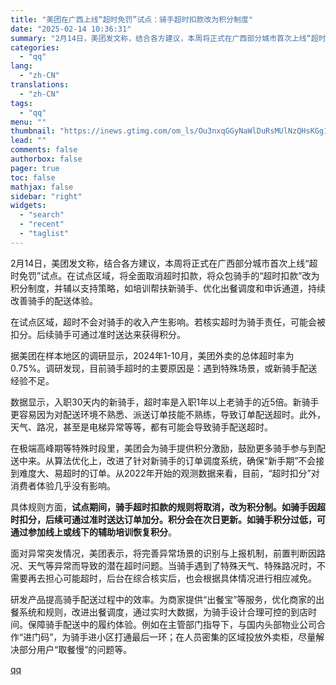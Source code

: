 ```yaml
---
title: "美团在广西上线“超时免罚”试点：骑手超时扣款改为积分制度"
date: "2025-02-14 10:36:31"
summary: "2月14日，美团发文称，结合各方建议，本周将正式在广西部分城市首次上线“超时免罚”试点。在试点区域，..."
categories:
  - "qq"
lang:
  - "zh-CN"
translations:
  - "zh-CN"
tags:
  - "qq"
menu: ""
thumbnail: "https://inews.gtimg.com/om_ls/Ou3nxqGGyNaWlDuRsMUlNzQHsKGg1F5KYnP_DifbiY_AsAA_640360/0"
lead: ""
comments: false
authorbox: false
pager: true
toc: false
mathjax: false
sidebar: "right"
widgets:
  - "search"
  - "recent"
  - "taglist"
---
```


2月14日，美团发文称，结合各方建议，本周将正式在广西部分城市首次上线“超时免罚”试点。在试点区域，将全面取消超时扣款，将众包骑手的“超时扣款”改为积分制度，并辅以支持策略，如培训帮扶新骑手、优化出餐调度和申诉通道，持续改善骑手的配送体验。

在试点区域，超时不会对骑手的收入产生影响。若核实超时为骑手责任，可能会被扣分。后续骑手可通过准时送达来获得积分。

据美团在样本地区的调研显示，2024年1-10月，美团外卖的总体超时率为0.75%。调研发现，目前骑手超时的主要原因是：遇到特殊场景，或新骑手配送经验不足。

数据显示，入职30天内的新骑手，超时率是入职1年以上老骑手的近5倍。新骑手更容易因为对配送环境不熟悉、派送订单技能不熟练，导致订单配送超时。此外，天气、路况，甚至是电梯异常等等，都有可能会导致骑手配送超时。

在极端高峰期等特殊时段里，美团会为骑手提供积分激励，鼓励更多骑手参与到配送中来。从算法优化上，改进了针对新骑手的订单调度系统，确保“新手期”不会接到难度大、易超时的订单。从2022年开始的观测数据来看，目前，“超时扣分”对消费者体验几乎没有影响。

具体规则方面，**试点期间，骑手超时扣款的规则将取消，改为积分制。如骑手因超时扣分，后续可通过准时送达订单加分。积分会在次日更新。如骑手积分过低，可通过参加线上或线下的辅助培训恢复积分**。

面对异常突发情况，美团表示，将完善异常场景的识别与上报机制，前置判断因路况、天气等异常而导致的潜在超时问题。当骑手遇到了特殊天气、特殊路况时，不需要再去担心可能超时，后台在综合核实后，也会根据具体情况进行相应减免。

研发产品提高骑手配送过程中的效率。为商家提供“出餐宝”等服务，优化商家的出餐系统和规则，改进出餐调度，通过实时大数据，为骑手设计合理可控的到店时间。保障骑手配送中的履约体验。例如在主管部门指导下，与国内头部物业公司合作“进门码”，为骑手进小区打通最后一环；在人员密集的区域投放外卖柜，尽量解决部分用户“取餐慢”的问题等。

[qq](https://new.qq.com/rain/a/20250214A02RGA00)
